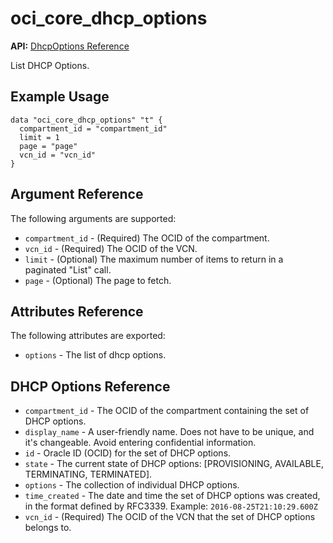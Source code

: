 # oci\_core\_dhcp\_options

**API:** [DhcpOptions Reference][60fa58e0]

  [60fa58e0]: https://docs.us-phoenix-1.oraclecloud.com/api/#/en/iaas/20160918/DhcpOptions/ "DhcpOptionsReference"

List DHCP Options.

## Example Usage

```
data "oci_core_dhcp_options" "t" {
  compartment_id = "compartment_id"
  limit = 1
  page = "page"
  vcn_id = "vcn_id"
}
```

## Argument Reference

The following arguments are supported:

* `compartment_id` - (Required) The OCID of the compartment.
* `vcn_id` - (Required) The OCID of the VCN.
* `limit` - (Optional) The maximum number of items to return in a paginated "List" call.
* `page` - (Optional) The page to fetch.

## Attributes Reference

The following attributes are exported:

* `options` - The list of dhcp options.

## DHCP Options Reference
* `compartment_id` - The OCID of the compartment containing the set of DHCP options.
* `display_name` - A user-friendly name. Does not have to be unique, and it's changeable. Avoid entering confidential information.
* `id` - Oracle ID (OCID) for the set of DHCP options.
* `state` - The current state of DHCP options: [PROVISIONING, AVAILABLE, TERMINATING, TERMINATED].
* `options` - The collection of individual DHCP options.
* `time_created` - The date and time the set of DHCP options was created, in the format defined by RFC3339.  Example: `2016-08-25T21:10:29.600Z`
* `vcn_id` - (Required) The OCID of the VCN that the set of DHCP options belongs to.

